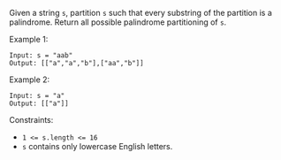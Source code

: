 Given a string `s`, partition `s` such that every substring of the partition is a palindrome. Return all possible palindrome partitioning of `s`.

Example 1:

```
Input: s = "aab"
Output: [["a","a","b"],["aa","b"]]
```

Example 2:

```
Input: s = "a"
Output: [["a"]]
```

Constraints:

- `1 <= s.length <= 16`
- `s` contains only lowercase English letters.
